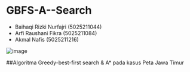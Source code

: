 # GBFS-A--Search

- Baihaqi Rizki Nurfajri (5025211044)
- Arfi Raushani Fikra (5025211084)
- Akmal Nafis (5025211216)

 ![image](https://user-images.githubusercontent.com/22763869/230754481-da693d92-f2d3-4d0a-8b18-f6f344f2343c.png)
 
##Algoritma Greedy-best-first search & A* pada kasus Peta Jawa Timur
